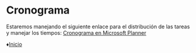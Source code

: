 # **Cronograma** 
Estaremos manejando el siguiente enlace para el distribución de las tareas y manejar los tiempos:
[Cronograma en Microsoft Planner](https://proyecto-de-fis.monday.com/boards/844894433/ "Microsoft Planner")

 ♦[Inicio](https://tasks.office.com/alumnos.uady.mx/es/Home/Planner/#/plantaskboard?groupId=770ad327-1ceb-44b7-8aca-221b2e1fa85c&planId=PQPZC5TIrESN4PLdSEPhJmQAG_j8 "Inicio")
